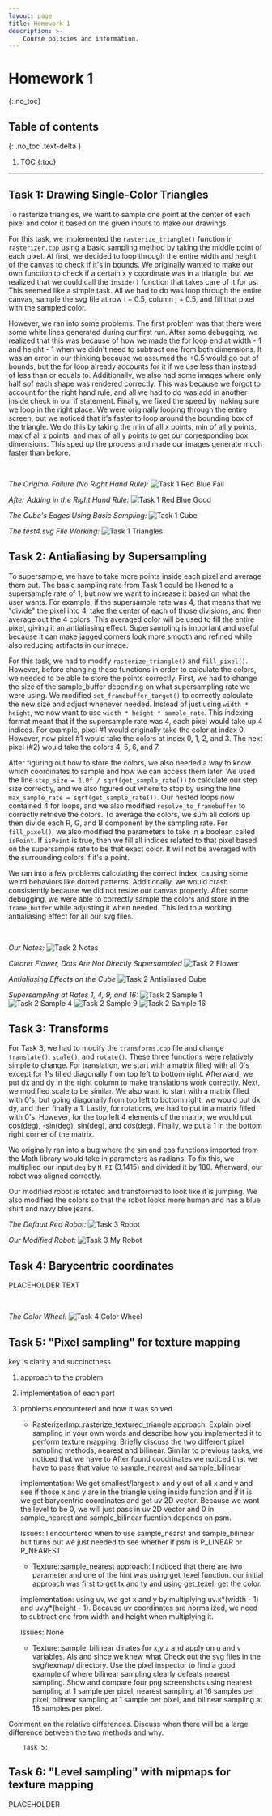 ```yaml
---
layout: page
title: Homework 1
description: >-
    Course policies and information.
---
```


# Homework 1
{:.no_toc}

## Table of contents
{: .no_toc .text-delta }

1. TOC
{:toc}

---

## Task 1: Drawing Single-Color Triangles
To rasterize triangles, we want to sample one point at the center of each pixel and color it based on the given inputs to make our drawings.

For this task, we implemented the `rasterize_triangle()` function in `rasterizer.cpp` using a basic sampling method by taking the middle point of each pixel. At first, we
decided to loop through the entire width and height of the canvas to check if it's in bounds. We originally wanted to make our own function to check if a certain x y coordinate
was in a triangle, but we realized that we could call the `inside()` function that takes care of it for us. This seemed like a simple task. All we had to do was loop through the entire canvas,
sample the svg file at row i + 0.5, column j + 0.5, and fill that pixel with the sampled color.

However, we ran into some problems. The first problem was that there were some white lines generated during our first run. After some debugging, we realized that this was because of
how we made the for loop end at width - 1 and height - 1 when we didn't need to subtract one from both dimensions. It was an error in our thinking because we assumed the +0.5 would
go out of bounds, but the for loop already accounts for it if we use less than instead of less than or equals to. Additionally, we also had some images where only half sof each shape was rendered
correctly. This was because we forgot to account for the right hand rule, and all we had to do was add in another inside check in our if statement. Finally, we fixed the speed by making sure we loop in the right place.
We were originally looping through the entire screen, but we noticed that it's faster to loop around the bounding box of the triangle. We do this by taking the min of all x points, min of all y points,
max of all x points, and max of all y points to get our corresponding box dimensions. This sped up the process and made our images generate much faster than before.

<br>

*The Original Failure (No Right Hand Rule):*
![Task 1 Red Blue Fail](./assets/images/hw1/task1-redblue-fail.png)

*After Adding in the Right Hand Rule:*
![Task 1 Red Blue Good](./assets/images/hw1/task1-redblue-good.png)

*The Cube's Edges Using Basic Sampling:*
![Task 1 Cube](./assets/images/hw1/task1-cube.png)

*The test4.svg File Working:*
![Task 1 Triangles](./assets/images/hw1/task1-triangles.png)

## Task 2: Antialiasing by Supersampling

To supersample, we have to take more points inside each pixel and average them out. The basic sampling rate from Task 1 could be likened to a supersample rate of 1, but now we want to increase it based on
what the user wants. For example, if the supersample rate was 4, that means that we "divide" the pixel into 4, take the center of each of those divisions, and then average out the 4 colors. This
averaged color will be used to fill the entire pixel, giving it an antialiasing effect. Supersampling is important and useful because it can make jagged corners look more smooth and refined while also reducing
artifacts in our image.

For this task, we had to modify `rasterize_triangle()` and `fill_pixel()`. However, before changing those functions in order to calculate the colors, we needed to be able to store the points correctly.
First, we had to change the size of the sample_buffer depending on what supersampling rate we were using. We modified `set_framebuffer_target()` to correctly calculate the new size and adjust whenever needed.
Instead of just using `width * height`, we now want to use `width * height * sample_rate`. This indexing format meant that if the supersample rate was 4, each pixel would take up 4 indices. For example, pixel #1
would originally take the color at index 0. However, now pixel #1 would take the colors at index 0, 1, 2, and 3. The next pixel (#2) would take the colors 4, 5, 6, and 7.

After figuring out how to store the colors, we also needed a way to know which coordinates to sample and how we can access them later. We used the line `step_size = 1.0f / sqrt(get_sample_rate())` to calculate
our step size correctly, and we also figured out where to stop by using the line `max_sample_rate = sqrt(get_sample_rate())`. Our nested loops now contained 4 for loops, and we also modified `resolve_to_framebuffer`
to correctly retrieve the colors. To average the colors, we sum all colors up then divide each R, G, and B component by the sampling rate. For `fill_pixel()`, we also modified the parameters to take in a boolean called
`isPoint`. If `isPoint` is true, then we fill all indices related to that pixel based on the supersample rate to be that exact color. It will not be averaged with the surrounding colors if it's a point.

We ran into a few problems calculating the correct index, causing some weird behaviors like dotted patterns. Additionally, we would crash consistently because we did not resize our canvas properly. After some debugging, we were able to correctly sample the
colors and store in the `frame_buffer` while adjusting it when needed. This led to a working antialiasing effect for all our svg files.

<br>

*Our Notes:*
![Task 2 Notes](./assets/images/hw1/task2-notes.png)

*Clearer Flower, Dots Are Not Directly Supersampled*
![Task 2 Flower](./assets/images/hw1/task2-flower.png)

*Antialiasing Effects on the Cube*
![Task 2 Antialiased Cube](./assets/images/hw1/task2-antialiased-cube.png)

*Supersampling at Rates 1, 4, 9, and 16:*
![Task 2 Sample 1](./assets/images/hw1/task2-super-1.png)
![Task 2 Sample 4](./assets/images/hw1/task2-super-4.png)
![Task 2 Sample 9](./assets/images/hw1/task2-super-9.png)
![Task 2 Sample 16](./assets/images/hw1/task2-super-16.png)

## Task 3: Transforms

For Task 3, we had to modify the `transforms.cpp` file and change `translate()`, `scale()`, and `rotate()`. These three functions
were relatively simple to change. For translation, we start with a matrix filled with all 0's except for 1's filled diagonally from top left
to bottom right. Afterward, we put dx and dy in the right column to make translations work correctly. Next, we modified scale to be similar.
We also want to start with a matrix filled with 0's, but going diagonally from top left to bottom right, we would put dx, dy, and then finally a 1.
Lastly, for rotations, we had to put in a matrix filled with 0's. However, for the top left 4 elements of the matrix, we would put
cos(deg), -sin(deg), sin(deg), and cos(deg). Finally, we put a 1 in the bottom right corner of the matrix.

We originally ran into a bug where the sin and cos functions imported from the Math library would take in parameters as radians. To fix this,
we multiplied our input `deg` by `M_PI` (3.1415) and divided it by 180. Afterward, our robot was aligned correctly.

Our modified robot is rotated and transformed to look like it is jumping. We also modified the colors so that the robot looks more human and has
a blue shirt and navy blue jeans.

*The Default Red Robot:*
![Task 3 Robot](./assets/images/hw1/task3-robot.png)

*Our Modified Robot:*
![Task 3 My Robot](./assets/images/hw1/task3-my-robot.png)

## Task 4: Barycentric coordinates

PLACEHOLDER TEXT

<br>

*The Color Wheel:*
![Task 4 Color Wheel](./assets/images/hw1/task4-color-wheel.png)

## Task 5: "Pixel sampling" for texture mapping

key is clarity and succinctness
1. approach to the problem
2. implementation of each part
3. problems encountered and how it was solved


	- RasterizerImp::rasterize_textured_triangle
	approach: Explain pixel sampling in your own words and describe how you implemented
	it to perform texture mapping. Briefly discuss the two different pixel sampling methods, nearest and bilinear.
	Similar to previous tasks, we noticed that we have to After found coodrinates we noticed that we have to pass that value to
	sample_nearest and sample_bilinear

	implementation: We get smallest/largest x and y out of all x and y and see if those x and y are in the triangle using inside function and
	if it is we get barycentric coordinates and get uv 2D vector. Because we want the level to be 0, we will just pass in uv 2D vector
	and 0 in sample_nearest and sample_bilinear fucntion depends on psm.

	Issues: I encountered when to use sample_nearst and sample_bilinear but turns out we just needed to see whether if psm is P_LINEAR or P_NEAREST.

	- Texture::sample_nearest
	approach: I noticed that there are two parameter and one of the hint was using get_texel function. our initial approach was
	first to get tx and ty and using get_texel, get the color.

	implementation: using uv, we get x and y by multiplying uv.x*(width - 1) and uv.y*(height - 1). Because uv coordinates
	are normalized, we need to subtract one from width and height when multiplying it.

	Issues: None

	- Texture::sample_bilinear
	dinates for x,y,z and apply on u and v variables. Als and since we knew
	what
Check out the svg files in the svg/texmap/ directory. Use the pixel inspector
to find a good example of where bilinear sampling clearly defeats nearest sampling.
Show and compare four png screenshots using nearest sampling at 1 sample per pixel,
nearest sampling at 16 samples per pixel, bilinear sampling at 1 sample per pixel,
and bilinear sampling at 16 samples per pixel.


Comment on the relative differences. Discuss when there will be a large
difference between the two methods and why.

		Task 5:

## Task 6: "Level sampling" with mipmaps for texture mapping

PLACEHOLDER
